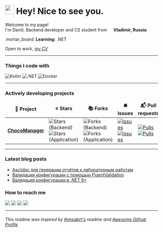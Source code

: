 <h1><img src="https://emojis.slackmojis.com/emojis/images/1531849430/4246/blob-sunglasses.gif?1531849430" width="30"/> Hey! Nice to see you.</h1>
<p>Welcome to my page!</br>
  I'm Daniil, Backend developer and CS student from <img src="https://img.icons8.com/color/344/russian-federation-circular.png" width="13"> <b>Vladimir, Russia</b></br>
</p>
:mortar_board: <b>Learning:</b> .NET

Open to work, [my CV](https://dadyarri.ru/assets/cv.pdf)
<hr>
<h3>Things I code with</h3>
<p>
  <img alt="Kotlin" src="https://img.shields.io/badge/-Kotlin-B125EA?style=for-the-badge&logo=kotlin&logoColor=white" />
  <img alt=".NET" src="https://img.shields.io/badge/-.NET-605ca9?style=for-the-badge&logo=dotnet&logoColor=white" />
  <!--<img alt="Python" src="https://img.shields.io/badge/-Python-3776AB?style=for-the-badge&logo=python&logoColor=white" />-->
  <img alt="Docker" src="https://img.shields.io/badge/-Docker-46a2f1?style=for-the-badge&logo=docker&logoColor=white" />
</p>
<hr>
<h3>Actively developing projects</h3>
<table>
  <thead align="center">
    <tr border: none;>
      <td><b>🎁 Project</b></td>
      <td><b>⭐ Stars</b></td>
      <td><b>📚 Forks</b></td>
      <td><b>🛎 Issues</b></td>
      <td><b>📬 Pull requests</b></td>
    </tr>
  </thead>
  <tbody>
    <tr>
      <td>
        <a href="https://github.com/choco-manager"><b>ChocoManager</b></a>
      </td>
      <td>
        <img alt="Stars (Backend)" src="https://img.shields.io/github/stars/choco-manager/backend?style=for-the-badge&labelColor=343b41&label=Stars (Backend)"/>
        <img alt="Stars (Application)" src="https://img.shields.io/github/stars/choco-manager/application?style=for-the-badge&labelColor=343b41&label=Stars (Application)"/>
      </td>
      <td>
        <img alt="Forks (Backend)" src="https://img.shields.io/github/forks/choco-manager/backend?style=for-the-badge&labelColor=343b41&label=Forks (Backend)"/>
        <img alt="Forks (Application)" src="https://img.shields.io/github/forks/choco-manager/application?style=for-the-badge&labelColor=343b41&label=Forks (Application)"/>
      </td>
      <td>
        <a href="https://github.com/choco-manager/backend/issues">
          <img alt="Issues" src="https://img.shields.io/github/issues/choco-manager/backend?style=for-the-badge&labelColor=343b41&label=Issues (Backend)"/>
        </a>
        <a href="https://github.com/choco-manager/application/issues">
          <img alt="Issues" src="https://img.shields.io/github/issues/choco-manager/application?style=for-the-badge&labelColor=343b41&label=Issues (Application)"/>
        </a>
      </td>
      <td>
        <a href="https://github.com/choco-manager/backend/pulls">
          <img alt="Pulls" src="https://img.shields.io/github/issues-pr/choco-manager/backend?style=for-the-badge&labelColor=343b41&label=PRs (Backend)"/>
        </a>
        <a href="https://github.com/choco-manager/application/pulls">
          <img alt="Pulls" src="https://img.shields.io/github/issues-pr/choco-manager/application?style=for-the-badge&labelColor=343b41&label=PRs (Application)"/>
        </a>
      </td>
    </tr>
  </tbody>
</table>
<hr>

### Latest blog posts
<!-- BLOG-POST-LIST:START -->
- [Asciidoc для генерации отчётов к лабораторным работам](https://dadyarri.ru/posts/asciidoc/)
- [Валидация конфигурации с помощью FluentValidation](https://dadyarri.ru/posts/config-fluent-validation/)
- [Валидация конфигурации в .NET 6+](https://dadyarri.ru/posts/typed-config-dotnet/)
<!-- BLOG-POST-LIST:END -->

### How to reach me

<a title="Telegram" href="https://t.me/dadyarri"><img src="https://img.shields.io/badge/-telegram-26A5E4?style=for-the-badge&logo=telegram&logoColor=white"></a>
<a title="Blog (in Russian)" href="https://t.me/yadevblog"><img src="https://img.shields.io/badge/-Blog-FF8800?style=for-the-badge&logo=micro.blog&logoColor=white"></a>
<a title="Blog (in Russian)" href="https://dadyarri.ru/blog?utm_source=github"><img src="https://img.shields.io/badge/-teletype-FAFAFA?style=for-the-badge&logo=telegraph&logoColor=black"></a>
<a title="Linkedin" href="https://linkedin.com/in/dadyarri"><img src="https://img.shields.io/badge/-linkedin-0A66C2?style=for-the-badge&logo=linkedin&logoColor=white"></a>
<hr>

###### This readme was inspired by <a href="https://github.com/thmsgbrt/thmsgbrt/blob/master/README.md">thmsgbrt's</a> readme and <a href="https://awesomegithubprofile.tech/">Awesome Github Profile</a>
